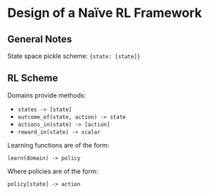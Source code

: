 Design of a Naïve RL Framework
==============================

General Notes
-------------

State space pickle scheme: `{state: [state]}`

RL Scheme
---------

Domains provide methods:

- `states -> [state]`
- `outcome_of(state, action) -> state`
- `actions_in(state) -> [action]`
- `reward_in(state) -> scalar`

Learning functions are of the form:

`learn(domain) -> policy`

Where policies are of the form:

`policy[state] -> action`

